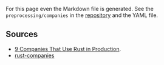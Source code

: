
For this page even the Markdown file is generated. See the `preprocessing/companies` in the [repository](https://github.com/szabgab/rust.code-maven.com/) and the YAML file.

<h2>Sources</h2>

<ul>
    <li><a href="https://serokell.io/blog/rust-companies">9 Companies That Use Rust in Production</a>.</li>
    <li><a href="https://github.com/omarabid/rust-companies">rust-companies</a></li>
<!--
    <li><a href=""></a></li>
-->
</ul>

